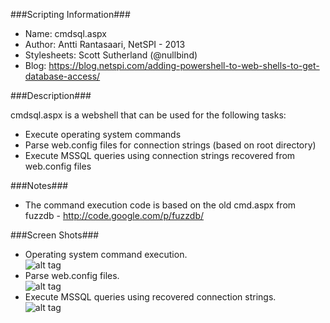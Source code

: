 ###Scripting Information###
* Name: cmdsql.aspx
* Author: Antti Rantasaari, NetSPI - 2013
* Stylesheets: Scott Sutherland (@nullbind)
* Blog: https://blog.netspi.com/adding-powershell-to-web-shells-to-get-database-access/

###Description###

cmdsql.aspx is a webshell that can be used for the following tasks:
* Execute operating system commands
* Parse web.config files for connection strings (based on root directory)
* Execute MSSQL queries using connection strings recovered from web.config files

###Notes###
* The command execution code is based on the old cmd.aspx from fuzzdb - http://code.google.com/p/fuzzdb/

###Screen Shots###
* Operating system command execution.   
![alt tag](https://blog.netspi.com/images/Antti_Powershell_Web_Config_Parsing.png)
* Parse web.config files.   
![alt tag](https://blog.netspi.com/images/Antti_Powershell_SQL_Query_Execution.png)
* Execute MSSQL queries using recovered connection strings.   
![alt tag](https://blog.netspi.com/images/Antti_Powershell_The_Code.png)



